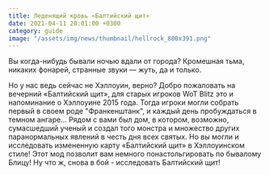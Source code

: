 ```yaml
---
title: Леденящий кровь «Балтийский щит»
date: 2021-04-11 20:01:00 +0300
category: guide
image: "/assets/img/news/thumbnail/hellrock_800x391.png"
---
```

<p style="display: none">Больше ностальгии. Больше воспоминаний. Больше веселья. Больше страсти и больше страданий команды мододелов! Мы долго и упорно работали над этим обновлением и очень надеемся что вы хорошо его оцените.</p>

Вы когда-нибудь бывали ночью вдали от города? Кромешная тьма, никаких фонарей, странные звуки — жуть, да и только.

Но у нас ведь сейчас не Хэллоуин, верно? Добро пожаловать на вечерний «Балтийский щит», для старых игроков WoT Blitz это и напоминание о Хэллоуине 2015 года. Тогда игроки могли собрать первый в своем роде "Франкенштанк", и каждый день пробуждаться в темном ангаре... Рядом с вами был дом, в котором, возможно, сумасшедший ученый и создал того монстра и множество других паранормальных явлений в честь дня всех святых. Но вы могли и исследовать измененную карту «Балтийский щит» в Хэллоуинском стиле! Этот мод позволит вам немного понастольгировать по бывалому Блицу! Ну что ж, снова в бой - исследовать Балтийский щит!
